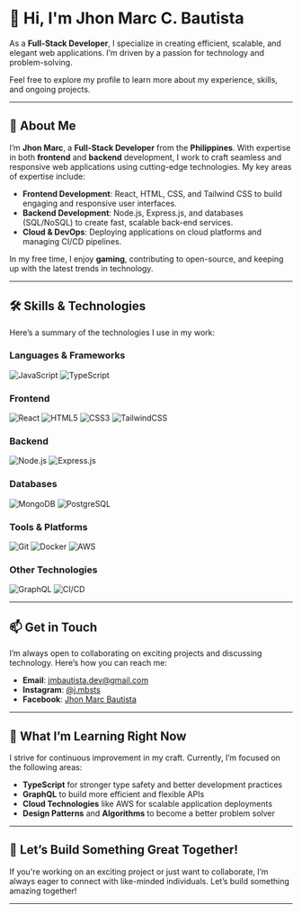 # 👋 Hi, I'm **Jhon Marc C. Bautista**

As a **Full-Stack Developer**, I specialize in creating efficient, scalable, and elegant web applications. I’m driven by a passion for technology and problem-solving. 

Feel free to explore my profile to learn more about my experience, skills, and ongoing projects.

---

## 🚀 About Me

I’m **Jhon Marc**, a **Full-Stack Developer** from the **Philippines**. With expertise in both **frontend** and **backend** development, I work to craft seamless and responsive web applications using cutting-edge technologies. My key areas of expertise include:

- **Frontend Development**: React, HTML, CSS, and Tailwind CSS to build engaging and responsive user interfaces.
- **Backend Development**: Node.js, Express.js, and databases (SQL/NoSQL) to create fast, scalable back-end services.
- **Cloud & DevOps**: Deploying applications on cloud platforms and managing CI/CD pipelines.

In my free time, I enjoy **gaming**, contributing to open-source, and keeping up with the latest trends in technology.

---

## 🛠️ Skills & Technologies

Here’s a summary of the technologies I use in my work:

### **Languages & Frameworks**

![JavaScript](https://img.shields.io/badge/javascript-%23323330.svg?style=flat-square&logo=javascript&logoColor=%23F7DF1E) 
![TypeScript](https://img.shields.io/badge/typescript-%23007ACC.svg?style=flat-square&logo=typescript&logoColor=white)

### **Frontend**

![React](https://img.shields.io/badge/react-%2320232a.svg?style=flat-square&logo=react&logoColor=%2361DAFB) 
![HTML5](https://img.shields.io/badge/html5-%23E34F26.svg?style=flat-square&logo=html5&logoColor=white) 
![CSS3](https://img.shields.io/badge/css3-%231572B6.svg?style=flat-square&logo=css3&logoColor=white) 
![TailwindCSS](https://img.shields.io/badge/tailwindcss-%2338B2AC.svg?style=flat-square&logo=tailwind-css&logoColor=white)

### **Backend**

![Node.js](https://img.shields.io/badge/node.js-%23339933.svg?style=flat-square&logo=node.js&logoColor=white) 
![Express.js](https://img.shields.io/badge/express.js-%23404d59.svg?style=flat-square&logo=express&logoColor=white)

### **Databases**

![MongoDB](https://img.shields.io/badge/mongodb-%2347A248.svg?style=flat-square&logo=mongodb&logoColor=white) 
![PostgreSQL](https://img.shields.io/badge/postgresql-%230E4B75.svg?style=flat-square&logo=postgresql&logoColor=white)

### **Tools & Platforms**

![Git](https://img.shields.io/badge/git-%23F1502F.svg?style=flat-square&logo=git&logoColor=white) 
![Docker](https://img.shields.io/badge/docker-%232496ED.svg?style=flat-square&logo=docker&logoColor=white) 
![AWS](https://img.shields.io/badge/aws-%23232F3E.svg?style=flat-square&logo=amazonaws&logoColor=white)

### **Other Technologies**

![GraphQL](https://img.shields.io/badge/graphql-%236768FF.svg?style=flat-square&logo=graphql&logoColor=white) 
![CI/CD](https://img.shields.io/badge/ci%2Fcd-%230B6F31.svg?style=flat-square&logo=jenkins&logoColor=white)

---

## 📫 Get in Touch

I’m always open to collaborating on exciting projects and discussing technology. Here’s how you can reach me:

- **Email**: [jmbautista.dev@gmail.com](mailto:jmbautista.dev@gmail.com)
- **Instagram**: [@j.mbsts](https://www.instagram.com/j.mbsts/)
- **Facebook**: [Jhon Marc Bautista](https://www.facebook.com/jhonmarc.bautista.31/)

---

## 🌱 What I’m Learning Right Now

I strive for continuous improvement in my craft. Currently, I’m focused on the following areas:

- **TypeScript** for stronger type safety and better development practices
- **GraphQL** to build more efficient and flexible APIs
- **Cloud Technologies** like AWS for scalable application deployments
- **Design Patterns** and **Algorithms** to become a better problem solver

---

## 🚀 Let’s Build Something Great Together!

If you're working on an exciting project or just want to collaborate, I’m always eager to connect with like-minded individuals. Let’s build something amazing together!

---
